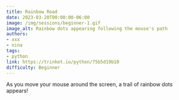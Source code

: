 ```yaml
---
title: Rainbow Road
date: 2023-03-20T00:00:00-06:00
image: /img/sessions/beginner-1.gif
image_alt: Rainbow dots appearing following the mouse's path
authors:
- xxx
- nina
tags: 
- python
link: https://trinket.io/python/75b5d19b10
difficulty: Beginner
---
```


As you move your mouse around the screen, a trail of rainbow dots appears!

